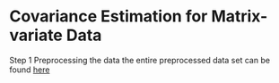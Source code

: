 
<!-- README.md is generated from README.Rmd. Please edit that file -->

# Covariance Estimation for Matrix-variate Data

Step 1
Preprocessing the data
the entire preprocessed data set can be found [here](https://drive.google.com/file/d/1T1Na_GSJeHfgSbME0Y7FJluwIs_9qfD9/view?usp=share_link)
